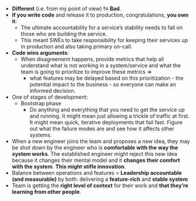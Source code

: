- **Different** (i.e. from my point of view) **!= Bad**.
- **If you write code** and release it to production, congratulations, **you own it**:
  - The ultimate accountability for a service’s stability needs to fall on those who are building the service.
  - This meant SWEs to take responsibility for keeping their services up in production and also taking primary on-call.
- **Code wins arguments**:
  - When disagreement happens, provide metrics that help all understand what is not working in a system/service and what the team is going to prioritize to improve these metrics =>
    - what features may be delayed based on this prioritization - the potential impact to the business - so everyone can make an informed decision.
- One of stages of development:
  - Bootstrap phase 
    - Do anything and everything that you need to get the service up and running. It might mean just allowing a trickle of traffic at first. It might mean quick, iterative deployments that fail fast. Figure out what the failure modes are and see how it affects other systems. 
- When a new engineer joins the team and proposes a new idea, they may be shot down by the engineer who is **comfortable with the way the system works**. The established engineer might reject this new idea because it changes their mental model and it **changes their comfort with the system**. **This might stifle innovation**.
- Balance between operations and features = **Leadership accountable (and measurable)** by both: delivering a **feature-rich** and **stable system**
- Team is getting the **right level of context** for their work and **that they’re learning from other people**.
